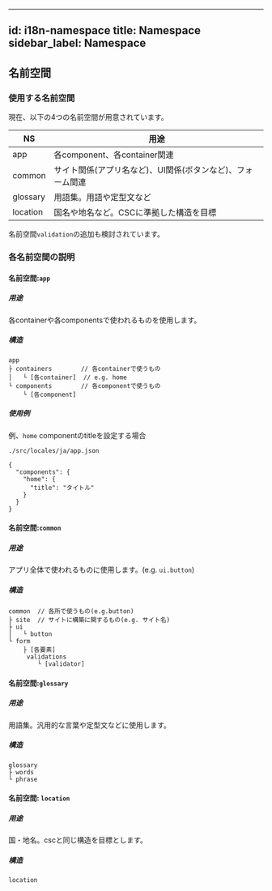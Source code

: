 ---
id: i18n-namespace
title: Namespace
sidebar_label: Namespace
------

## 名前空間

### 使用する名前空間

現在、以下の4つの名前空間が用意されています。

|NS|用途|
|----|----|
|app|各component、各container関連|
|common|サイト関係(アプリ名など)、UI関係(ボタンなど)、フォーム関連|
|glossary|用語集。用語や定型文など|
|location|国名や地名など。CSCに準拠した構造を目標|

名前空間`validation`の追加も検討されています。

### 各名前空間の説明

#### 名前空間:`app`

##### 用途

各containerや各componentsで使われるものを使用します。

##### 構造

```
app
├ containers	    // 各containerで使うもの
│   └ [各container]  // e.g. home
└ components	    // 各componentで使うもの
    └ [各component]
```

##### 使用例

例、`home` componentのtitleを設定する場合

`./src/locales/ja/app.json`
```
{
  "components": {
    "home": {
      "title": "タイトル"
    }
  }
}
```

#### 名前空間:`common`

##### 用途

アプリ全体で使われるものに使用します。(e.g. `ui.button`)

##### 構造

```
common	// 各所で使うもの(e.g.button)
├ site	// サイトに構築に関するもの(e.g. サイト名)
├ ui
│   └ button
└ form
    ├ [各要素]
     validations 
        └ [validator]
```

#### 名前空間:`glossary`

##### 用途

用語集。汎用的な言葉や定型文などに使用します。

##### 構造

```
glossary
├ words
└ phrase
```

#### 名前空間: `location`

##### 用途

国・地名。cscと同じ構造を目標とします。

##### 構造

```
location
```
